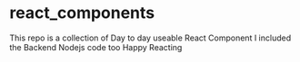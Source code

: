 # react_components
This repo is a collection of Day to day useable React Component 
I included the Backend Nodejs code too
Happy Reacting
